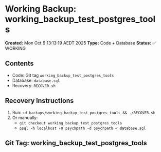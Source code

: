 # Working Backup: working_backup_test_postgres_tools

**Created:** Mon Oct  6 13:13:19 AEDT 2025
**Type:** Code + Database
**Status:** ✅ WORKING

## Contents
- Code: Git tag `working_backup_test_postgres_tools`
- Database: `database.sql`
- Recovery: `RECOVER.sh`

## Recovery Instructions
1. Run: `cd backups/working_backup_test_postgres_tools && ./RECOVER.sh`
2. Or manually:
   - `git checkout working_backup_test_postgres_tools`
   - `psql -h localhost -U psychpath -d psychpath < database.sql`

## Git Tag: working_backup_test_postgres_tools
